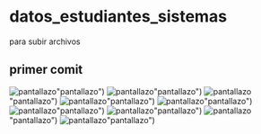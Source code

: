 # datos_estudiantes_sistemas
para subir archivos


## primer comit 



![pantallazo](primer.commit.png)"pantallazo")
![pantallazo](segundo.commit.png)"pantallazo")
![pantallazo](tercer.commit.png)"pantallazo")
![pantallazo](cuarto.commit.png)"pantallazo")
![pantallazo](quinto.commit.png)"pantallazo")
![pantallazo](sexto.commit.png)"pantallazo")
![pantallazo](septimo.commit.png)"pantallazo")
![pantallazo](octavo.commit.png)"pantallazo")
![pantallazo](noveno.commit.png)"pantallazo")

